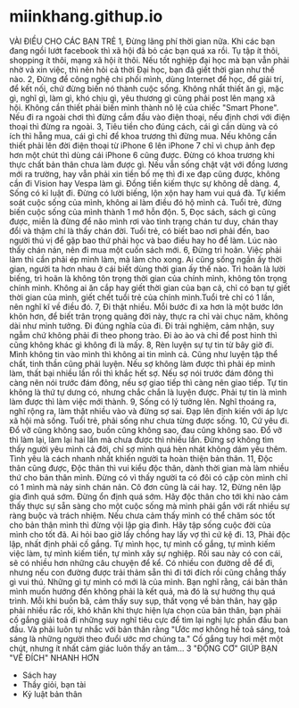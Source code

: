 # miinkhang.githup.io
VÀI ĐIỀU CHO CÁC BẠN TRẺ
1, Đừng lãng phí thời gian nữa. Khi các bạn đang ngồi lướt facebook thì xã hội đã bỏ các bạn quá xa rồi. Tụ tập ít thôi, shopping ít thôi, mạng xã hội ít thôi. Nếu tốt nghiệp đại học mà bạn vẫn phải nhờ vả xin việc, thì nên hỏi cả thời Đại học, bạn đã giết thời gian như thế nào.
2, Đừng để công nghệ chi phối mình, dùng Internet để học, để giải trí, để kết nối, chứ đừng biến nó thành cuộc sống. Không nhất thiết ăn gì, mặc gì, nghĩ gì, làm gì, khó chịu gì, yêu thương gì cũng phải post lên mạng xã hội. Không cần thiết phải biến mình thành nô lệ của chiếc "Smart Phone". Nếu đi ra ngoài chơi thì đừng cắm đầu vào điện thoại, nếu định chơi với điện thoại thì đừng ra ngoài.
3, Tiêu tiền cho đúng cách, cái gì cần dùng và có ích thì hẵng mua, cái gì chỉ để khoa trương thì đừng mua. Nếu không cần thiết phải lên đời điện thoại từ iPhone 6 lên iPhone 7 chỉ vì chụp ảnh đẹp hơn một chút thì dùng cái iPhone 6 cũng được. Đừng có khoa trương khi thực chất bản thân chưa làm được gì.
Nếu vẫn sống chật vật với đồng lương mới ra trường, hay vẫn phải xin tiền bố mẹ thì đi xe đạp cũng được, không cần đi Vision hay Vespa làm gì. Đồng tiền kiếm thực sự không dễ dàng.
4, Sống có kỉ luật đi. Đừng có lười biếng, lộn xộn hay ham vui quá đà. Tự kiểm soát cuộc sống của mình, không ai làm điều đó hộ mình cả. Tuổi trẻ, đừng biến cuộc sống của mình thành 1 mớ hỗn độn.
5, Đọc sách, sách gì cũng được, miễn là đừng để não mình rơi vào tình trạng chán tư duy, chán thay đổi và thậm chí là thấy chán đời. Tuổi trẻ, có biết bao nơi phải đến, bao người thú vị để gặp bao thứ phải học và bao điều hay ho để làm. Lúc nào thấy chán nản, nên đi mua một cuốn sách mới.
6, Đừng trì hoãn. Việc phải làm thì cần phải ép mình làm, mà làm cho xong. Ai cũng sống ngần ấy thời gian, người ta hơn nhau ở cái biết dùng thời gian ấy thế nào. Trì hoãn là lười biếng, trì hoãn là không tôn trọng thời gian của chính mình, không tôn trọng chính mình.
Không ai ăn cắp hay giết thời gian của bạn cả, chỉ có bạn tự giết thời gian của mình, giết chết tuổi trẻ của chính mình.Tuổi trẻ chỉ có 1 lần, nên nghĩ kĩ về điều đó.
7, Đi thật nhiều. Mỗi bước đi xa hơn là một bước lớn khôn hơn, để biết trân trọng quãng đời này, thực ra chỉ vài chục năm, không dài như mình tưởng.
Đi đúng nghĩa của đi. Đi trải nghiệm, cảm nhận, suy ngẫm chứ không phải đi theo phong trào. Đi ào ào và chỉ để post hình thì cũng không khác gì không đi là mấy.
8, Rèn luyện sự tự tin từ bây giờ đi. Mình không tin vào mình thì không ai tin mình cả. Cũng như luyện tập thể chất, tinh thần cũng phải luyện. Nếu sợ không làm được thì phải ép mình làm, thất bại nhiều lần rồi thì khắc hết sợ. Nếu sợ nói trước đám đông thì càng nên nói trước đám đông, nếu sợ giao tiếp thì càng nên giao tiếp. Tự tin không là thứ tự dưng có, nhưng chắc chắn là luyện được. Phải tự tin là mình làm được thì làm việc mới thành.
9, Sống có lý tưởng lên. Nghĩ thoáng ra, nghĩ rộng ra, làm thật nhiều vào và đừng sợ sai. Đạp lên định kiến với áp lực xã hội mà sống. Tuổi trẻ, phải sống như chưa từng được sống.
10, Cứ yêu đi. Đổ vỡ cũng không sao, buồn cũng không sao, đau cũng không sao. Đổ vỡ thì làm lại, làm lại hai lần mà chưa được thì nhiều lần. Đừng sợ không tìm thấy người yêu mình cả đời, chỉ sợ mình quá hèn nhát không dám yêu thêm. Tình yêu là cách nhanh nhất khiến người ta hoàn thiện bản thân.
11, Độc thân cũng được, Độc thân thì vui kiểu độc thân, dành thời gian mà làm nhiều thứ cho bản thân mình. Đừng có vì thấy người ta có đôi có cặp còn mình chỉ có 1 mình mà nảy sinh chán nản. Cô đơn cũng là cái hay.
12, Đừng nên lập gia đình quá sớm. Đừng ổn định quá sớm. Hãy độc thân cho tới khi nào cảm thấy thực sự sẵn sàng cho một cuộc sống mà mình phải gắn với rất nhiều sự ràng buộc và trách nhiệm. Nếu chưa cảm thấy mình có thể chăm sóc tốt cho bản thân mình thì đừng vội lập gia đình. Hãy tập sống cuộc đời của mình cho tốt đã. Ai hỏi bao giờ lấy chồng hay lấy vợ thì cứ kệ đi.
13, Phải độc lập, nhất định phải cố gắng. Tự mình học, tự mình cố gắng, tự mình kiếm việc làm, tự mình kiếm tiền, tự mình xây sự nghiệp. Rồi sau này có con cái, sẽ có nhiều hơn những câu chuyện để kể. Có nhiều con đường dễ để đi, nhưng nếu con đường được trải thảm sẵn thì đi tới đích rồi cũng chẳng thấy gì vui thú. Những gì tự mình có mới là của mình.
Bạn nghĩ rằng, cái bản thân mình muốn hướng đến không phải là kết quả, mà đó là sự hưởng thụ quá trình.
Mỗi khi buồn bã, cảm thấy suy sụp, thất vọng về bản thân, hay gặp phải nhiều rắc rối, khó khăn khi thực hiện lựa chọn của bản thân, bạn phải cố gắng giải toả đi những suy nghĩ tiêu cực để tìm lại nghị lực phấn đấu ban đầu. Và phải luôn tự nhắc với bản thân rằng "Ước mơ không hề toả sáng, toả sáng là những người theo đuổi ước mơ chúng ta."
Cố gắng tuy hơi mệt một chút, nhưng ít nhất cảm giác luôn thấy an tâm...
3 "ĐỘNG CƠ" GIÚP BẠN "VỀ ĐÍCH" NHANH HƠN
- Sách hay
- Thầy giỏi, bạn tài
- Kỷ luật bản thân